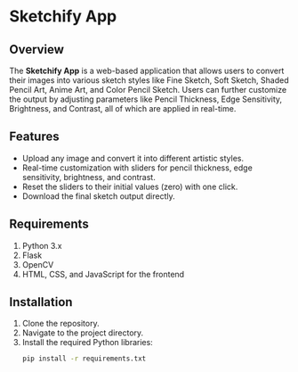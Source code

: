 # Sketchify App

## Overview
The **Sketchify App** is a web-based application that allows users to convert their images into various sketch styles like Fine Sketch, Soft Sketch, Shaded Pencil Art, Anime Art, and Color Pencil Sketch. Users can further customize the output by adjusting parameters like Pencil Thickness, Edge Sensitivity, Brightness, and Contrast, all of which are applied in real-time.

## Features
- Upload any image and convert it into different artistic styles.
- Real-time customization with sliders for pencil thickness, edge sensitivity, brightness, and contrast.
- Reset the sliders to their initial values (zero) with one click.
- Download the final sketch output directly.

## Requirements
1. Python 3.x
2. Flask
3. OpenCV
4. HTML, CSS, and JavaScript for the frontend

## Installation
1. Clone the repository.
2. Navigate to the project directory.
3. Install the required Python libraries:
   ```bash
   pip install -r requirements.txt
